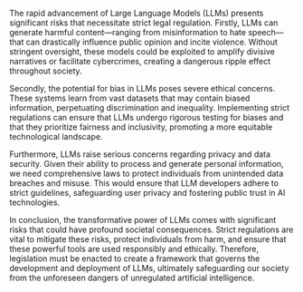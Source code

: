 The rapid advancement of Large Language Models (LLMs) presents significant risks that necessitate strict legal regulation. Firstly, LLMs can generate harmful content—ranging from misinformation to hate speech—that can drastically influence public opinion and incite violence. Without stringent oversight, these models could be exploited to amplify divisive narratives or facilitate cybercrimes, creating a dangerous ripple effect throughout society.

Secondly, the potential for bias in LLMs poses severe ethical concerns. These systems learn from vast datasets that may contain biased information, perpetuating discrimination and inequality. Implementing strict regulations can ensure that LLMs undergo rigorous testing for biases and that they prioritize fairness and inclusivity, promoting a more equitable technological landscape.

Furthermore, LLMs raise serious concerns regarding privacy and data security. Given their ability to process and generate personal information, we need comprehensive laws to protect individuals from unintended data breaches and misuse. This would ensure that LLM developers adhere to strict guidelines, safeguarding user privacy and fostering public trust in AI technologies.

In conclusion, the transformative power of LLMs comes with significant risks that could have profound societal consequences. Strict regulations are vital to mitigate these risks, protect individuals from harm, and ensure that these powerful tools are used responsibly and ethically. Therefore, legislation must be enacted to create a framework that governs the development and deployment of LLMs, ultimately safeguarding our society from the unforeseen dangers of unregulated artificial intelligence.